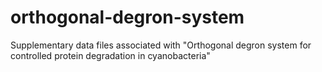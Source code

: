 # orthogonal-degron-system
 Supplementary data files associated with "Orthogonal degron system for controlled protein degradation in cyanobacteria"
